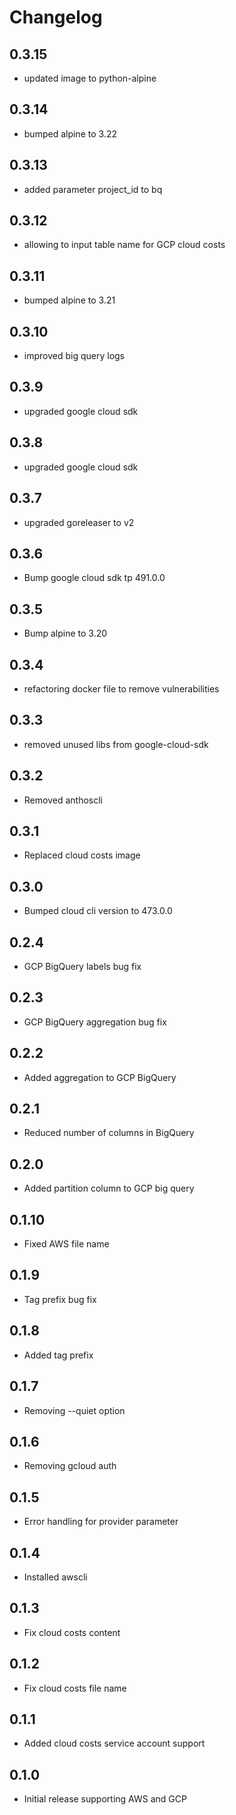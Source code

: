 # Changelog

## 0.3.15
* updated image to python-alpine

## 0.3.14
* bumped alpine to 3.22

## 0.3.13
* added parameter project_id to bq

## 0.3.12
* allowing to input table name for GCP cloud costs

## 0.3.11
* bumped alpine to 3.21

## 0.3.10
* improved big query logs

## 0.3.9
* upgraded google cloud sdk

## 0.3.8
* upgraded google cloud sdk

## 0.3.7
* upgraded goreleaser to v2

## 0.3.6
* Bump google cloud sdk tp 491.0.0

## 0.3.5
* Bump alpine to 3.20

## 0.3.4
* refactoring docker file to remove vulnerabilities

## 0.3.3
* removed unused libs from google-cloud-sdk

## 0.3.2
* Removed anthoscli

## 0.3.1
* Replaced cloud costs image

## 0.3.0
* Bumped cloud cli version to 473.0.0

## 0.2.4
* GCP BigQuery labels bug fix

## 0.2.3
* GCP BigQuery aggregation bug fix

## 0.2.2
* Added aggregation to GCP BigQuery

## 0.2.1
* Reduced number of columns in BigQuery

## 0.2.0
* Added partition column to GCP big query

## 0.1.10
* Fixed AWS file name

## 0.1.9
* Tag prefix bug fix

## 0.1.8
* Added tag prefix

## 0.1.7
* Removing --quiet option

## 0.1.6
* Removing gcloud auth

## 0.1.5
* Error handling for provider parameter

## 0.1.4
* Installed awscli

## 0.1.3
* Fix cloud costs content

## 0.1.2
* Fix cloud costs file name

## 0.1.1
* Added cloud costs service account support

## 0.1.0
* Initial release supporting AWS and GCP
